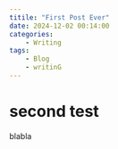 ```yaml
---
titile: "First Post Ever"
date: 2024-12-02 00:14:00
categories: 
    - Writing
tags: 
    - Blog
    - writinG
---
```

# second test

blabla